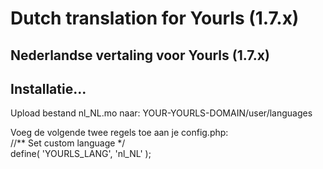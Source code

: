 # Dutch translation for Yourls (1.7.x)

## Nederlandse vertaling voor Yourls (1.7.x)

## Installatie...
Upload bestand nl_NL.mo naar: YOUR-YOURLS-DOMAIN/user/languages

Voeg de volgende twee regels toe aan je config.php:   
       //** Set custom language */   
       define( 'YOURLS_LANG', 'nl_NL' );
